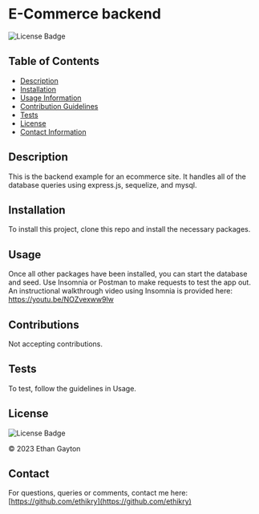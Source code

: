 # E-Commerce backend

  
  ![License Badge](https://img.shields.io/badge/license-MIT-blue.svg)
  

  ## Table of Contents 
  * [Description](#Description)
  * [Installation](#Installation)
  * [Usage Information](#Usage)
  * [Contribution Guidelines](#Contributions)
  * [Tests](#Tests)
  * [License](#License)
  * [Contact Information](#Contact)
  ## Description
  This is the backend example for an ecommerce site. It handles all of the database queries using express.js, sequelize, and mysql. 
  ## Installation
  To install this project, clone this repo and install the necessary packages.
  ## Usage
  Once all other packages have been installed, you can start the database and seed. Use Insomnia or Postman to make requests to test the app out. An instructional walkthrough video using Insomnia is provided here: https://youtu.be/NOZvexww9lw
  ## Contributions
  Not accepting contributions.
  ## Tests 
  To test, follow the guidelines in Usage.
  ## License
  
  
  ![License Badge](https://img.shields.io/badge/license-MIT-blue.svg)
  
  
  © 2023 Ethan Gayton
  
  ## Contact
  For questions, queries or comments, contact me here: 
  [https://github.com/ethikry](https://github.com/ethikry)

